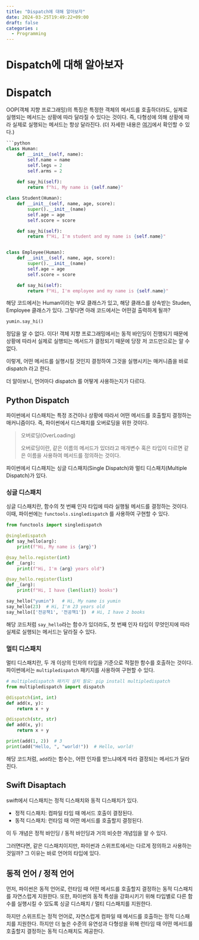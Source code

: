 ```yaml
---
title: "Dispatch에 대해 알아보자"
date: 2024-03-25T19:49:22+09:00
draft: false
categories :
  - Programming
---
```


# Dispatch에 대해 알아보자
# Dispatch
OOP(객체 지향 프로그래밍)의 특징은 특정한 객체의 메서드를 호출하더라도, 실제로 실행되는 메서드는 상황에 따라 달라질 수 있다는 것이다. 즉, 다형성에 의해 상황에 따라 실제로 실행되는 메서드는 항상 달라진다. (더 자세한 내용은 [여기](https://yumin.dev/p/%EA%B0%9D%EC%B2%B4-%EC%A7%80%ED%96%A5-%ED%94%84%EB%A1%9C%EA%B7%B8%EB%9E%A8%EB%B0%8D%EC%97%90-%EB%8C%80%ED%95%B4-%EC%95%8C%EC%95%84%EB%B3%B4%EC%9E%90/)에서 확인할 수 있다.)

```python
```python
class Human:
    def __init__(self, name):
        self.name = name
        self.legs = 2
        self.arms = 2
    
    def say_hi(self):
        return f"hi, My name is {self.name}"

class Student(Human):
    def __init__(self, name, age, score):
        super().__init__(name)
        self.age = age
        self.score = score

    def say_hi(self):
        return f"Hi, I'm student and my name is {self.name}"


class Employee(Human):
    def __init__(self, name, age, score):
        super().__init__(name)
        self.age = age
        self.score = score

    def say_hi(self):
        return f"Hi, I'm employee and my name is {self.name}"
```

해당 코드에서는 Human이라는 부모 클래스가 있고, 해당 클래스를 상속받는 Studen, Employee 클래스가 있다. 그렇다면 아래 코드에서는 어떤걸 출력하게 될까? 

```python
yumin.say_hi()
```

정답을 알 수 없다. 이다! 객체 지향 프로그래밍에서는 동적 바인딩이 진행되기 때문에 상황에 따라서 실제로 실행되는 메서드가 결정되기 때문에 당장 저 코드만으로는 알 수 없다. 

이렇게, 어떤 메서드를 실행시킬 것인지 결정하여 그것을 실행시키는 매커니즘을 바로 dispatch 라고 한다.

더 알아보니, 언어마다 dispatch 를 어떻게 사용하는지가 다르다.

## Python Dispatch
파이썬에서 디스패치는 특정 조건이나 상황에 따라서 어떤 메서드를 호출할지 결정하는 매커니즘이다. 즉, 파이썬에서 디스패치를 오버로딩을 위한 것이다.

> 오버로딩(OverLoading)
> 
> 오버로딩이란, 같은 이름의 메서드가 있더라고 매개변수 혹은 타입이 다르면 같은 이름을 사용하여 메서드를 정의하는 것이다.

파이썬에서 디스패치는 싱글 디스패치(Single Dispatch)와 멀티 디스패치(Multiple Dispatch)가 있다.

### 싱글 디스패치
싱글 디스패치란, 함수의 첫 번째 인자 타입에 따라 실행될 메서드를 결정하는 것이다. 이때, 파이썬에는 `functools.singledispatch` 를 사용하여 구현할 수 있다.

```python
from functools import singledispatch

@singledispatch
def say_hello(arg):
    print(f"Hi, My name is {arg}")

@say_hello.register(int)
def _(arg):
    print(f"Hi, I'm {arg} years old")

@say_hello.register(list)
def _(arg):
    print(f"Hi, I have {len(list)} books")

say_hello("yumin")   # Hi, My name is yumin
say_hello(23)  # Hi, I'm 23 years old
say_hello(['전공책1', '전공책1'])  # Hi, I have 2 books 
```

해당 코드처럼 `say_hello`라는 함수가 있더라도, 첫 번째 인자 타입이 무엇인지에 따라 실제로 실행되는 메서드는 달라질 수 있다.

### 멀티 디스패치
멀티 디스패치란, 두 개 이상의 인자의 타입을 기준으로 적절한 함수를 호출하는 것이다. 파이썬에서는 `multipledispatch` 패키지를 사용하여 구현할 수 있다.

```python
# multipledispatch 패키지 설치 필요: pip install multipledispatch
from multipledispatch import dispatch

@dispatch(int, int)
def add(x, y):
    return x + y

@dispatch(str, str)
def add(x, y):
    return x + y

print(add(1, 2))  # 3
print(add("Hello, ", "world!"))  # Hello, world!
```

해당 코드처럼, `add`라는 함수는, 어떤 인자를 받느냐에게 따라 결정되는 메서드가 달라진다.

## Swift Disaptach
swift에서 디스패치는 정적 디스패치와 동적 디스패치가 있다.

- 정적 디스패치: 컴파일 타임 때 메서드 호출이 결정된다.
- 동적 디스패치: 런타임 때 어떤 메서드를 호출할지 결정된다.

이 두 개념은 정적 바인딩 / 동적 바인딩과 거의 비슷한 개념임을 알 수 있다.

그러면다면, 같은 디스패치이지만, 파이썬과 스위프트에서는 다르게 정의하고 사용하는 것일까? 그 이유는 바로 언어의 타입에 있다.

## 동적 언어 / 정적 언어
먼저, 파이썬은 동적 언어로, 런타임 때 어떤 메서드를 호출할지 결정하는 동적 디스패치를 자연스럽게 지원한다.
또한, 파이썬의 동적 특성을 강화시키기 위해 타입별로 다른 함수를 실행시킬 수 있도록 싱글 디스패치 / 멀티 디스패치를 지원한다.

하지만 스위프트는 정적 언어로, 자연스럽게 컴파일 때 메서드를 호출하는 정적 디스패치를 지원한다. 하지만 더 높은 수준의 유연성과 다형성을 위해 런타임 때 어떤 메서드를 호출할지 결정하는 동적 디스패치도 제공한다.